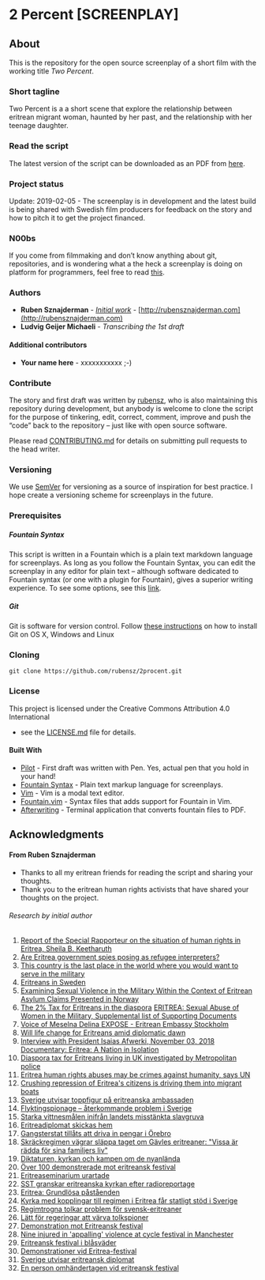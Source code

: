 # 2 Percent [SCREENPLAY]

## About
This is the repository for the open source screenplay of a short film with the working title *Two Percent*.

### Short tagline

Two Percent is a a short scene that explore the relationship between eritrean migrant woman, haunted by her past, and the relationship with her teenage daughter.

### Read the script

The latest version of the script can be downloaded as an PDF from [here](https://www.dropbox.com/sh/68zze6i9t9zne5z/AACOvYiNDeTl01ULEmjbZaD3a?dl=0).

### Project status
Update: 2019-02-05 - The screenplay is in development and the latest build is being shared with Swedish film producers for feedback on the story and how to pitch it to get the project financed.

### N00bs

If you come from filmmaking and don’t know anything about git, repositories, and is wondering what a the heck a screenplay is doing on platform for programmers, feel free to read [this](https://medium.freecodecamp.org/what-is-git-and-how-to-use-it-c341b049ae61).

### Authors

* **Ruben Sznajderman** - [*Initial work*](https://www.dropbox.com/s/1b2l2qkfq43wds9/2percent_scan.pdf?dl=0) - [http://rubensznajderman.com](http://rubensznajderman.com)
* **Ludvig Geijer Michaeli** - *Transcribing the 1st draft*

#### Additional contributors

* **Your name here** - xxxxxxxxxxx ;-)
 
### Contribute

The story and first draft was written by [rubensz](https://github.com/rubensz), who is also maintaining this repository during development, but anybody is welcome to clone the script for the purpose of tinkering, edit, correct, comment, improve and push the “code” back to the repository – just like with open source software.

Please read [CONTRIBUTING.md](https://gist.github.com/PurpleBooth/b24679402957c63ec426) for details on submitting pull requests to the head writer.

### Versioning

We use [SemVer](http://semver.org/) for versioning as a source of inspiration for best practice. I hope create a versioning scheme for screenplays in the future.

### Prerequisites

##### Fountain Syntax

This script is written in a Fountain which is a plain text markdown language for screenplays. As long as you follow the Fountain Syntax, you can edit the screenplay in any editor for plain text – although software dedicated to Fountain syntax (or one with a plugin for Fountain), gives a superior writing experience. To see some options, see this [link](https://fountain.io/apps).

##### Git

Git is software for version control. Follow [these instructions](https://gist.github.com/derhuerst/1b15ff4652a867391f03) on how to install Git on OS X, Windows and Linux

### Cloning

```
git clone https://github.com/rubensz/2procent.git
```

### License

This project is licensed under the Creative Commons Attribution 4.0 International
 - see the [LICENSE.md](LICENSE.md) file for details.


#### Built With
* [Pilot](https://www.jetpens.com/Pilot-Metropolitan-Fountain-Pens/ct/1706) - First draft was written with Pen. Yes, actual pen that you hold in your hand!
* [Fountain Syntax](https://fountain.io/syntax) - Plain text markup language for screenplays.
* [Vim](https://www.vim.org/download.php) - Vim is a modal text editor.
* [Fountain.vim](https://www.vim.org/scripts/script.php?script_id=3880) - Syntax files that adds support for Fountain in Vim.
* [Afterwriting](https://github.com/ifrost/afterwriting-labs/blob/master/docs/clients.md) - Terminal application that converts fountain files to PDF.

## Acknowledgments

#### From Ruben Sznajderman

* Thanks to all my eritrean friends for reading the script and sharing your thoughts.
* Thank you to the eritrean human rights activists that have shared your thoughts on the project.


###### Research by initial author

1. [Report of the Special Rapporteur on the situation of human rights in Eritrea, Sheila B. Keetharuth](https://reliefweb.int/report/eritrea/report-special-rapporteur-situation-human-rights-eritrea-sheila-b-keetharuth-ahrc3850)
2. [Are Eritrea government spies posing as refugee interpreters?](https://www.aljazeera.com/indepth/features/eritrea-government-spies-posing-refugee-interpreters-180225191907769.html)
3. [This country is the last place in the world where you would want to serve in the military](https://www.businessinsider.com/eritrea-is-the-last-place-in-the-world-you-would-want-to-serve-in-the-military-2015-6?r=UK&IR=T)
4. [Eritreans in Sweden](https://en.wikipedia.org/wiki/Eritreans_in_Sweden)
5. [Examining Sexual Violence in the Military Within the Context of Eritrean Asylum Claims Presented in Norway](https://academic.oup.com/ijrl/article-abstract/19/3/471/1557358?redirectedFrom=fulltext)
6. [The 2% Tax for Eritreans in the diaspora](https://www.dsp-groep.eu/projecten/the-2-pct-tax-for-eritreans-in-the-diaspora/)
[ERITREA: Sexual Abuse of Women in the Military, Supplemental list of Supporting Documents](https://www.makeeverywomancount.org/index.php/tools/resources/798-eritrea-sexual-abuse-of-women-in-the-military-supplemental-list-of-supporting-documents)
7. [Voice of Meselna Delina EXPOSE - Eritrean Embassy Stockholm](https://youtu.be/EQeRSuSZ21Y)
8. [Will life change for Eritreans amid diplomatic dawn](https://youtu.be/os5jjMQAoEg)
9. [Interview with President Isaias Afwerki, November 03, 2018](https://youtu.be/FUWQG6XlEDo)
[Documentary: Eritrea: A Nation in Isolation](https://youtu.be/91lg2Strqpo)
10. [Diaspora tax for Eritreans living in UK investigated by Metropolitan police](https://www.theguardian.com/global-development/2015/jun/09/eritrea-diaspora-tax-uk-investigated-metropolitan-police)
11. [Eritrea human rights abuses may be crimes against humanity, says UN ](https://www.theguardian.com/global-development/2015/jun/08/human-rights-abuses-eritrea-may-be-crimes-against-humanity-un-report)
12. [Crushing repression of Eritrea's citizens is driving them into migrant boats](https://www.theguardian.com/global-development/2015/apr/20/crushing-repression-eritreas-citizens-italy-migrant-boats)
13. [Sverige utvisar toppfigur på eritreanska ambassaden](https://sverigesradio.se/sida/artikel.aspx?programid=2792&artikel=5958109)
14. [Flyktingspionage – återkommande problem i Sverige](https://www.svt.se/nyheter/inrikes/eritrea-och-kina-lander-som-utmarker-sig)
15. [Starka vittnesmålen inifrån landets misstänkta slavgruva](https://www.expressen.se/nyheter/starka-vittnesmalen-inifran-landets-misstankta-slavgruva/)
16. [Eritreadiplomat skickas hem](https://www.svt.se/nyheter/inrikes/eritreadiplomat-skickas-hem)
17. [Gangsterstat tillåts att driva in pengar i Örebro](https://www.na.se/artikel/ledare/gangsterstat-tillats-att-driva-in-pengar-i-orebro)
18. [Skräckregimen vägrar släppa taget om Gävles eritreaner: "Vissa är rädda för sina familjers liv"](https://www.gd.se/artikel/gavle/skrackregimen-vagrar-slappa-taget-om-gavles-eritreaner-vissa-ar-radda-for-sina-familjers-liv)
19. [Diktaturen, kyrkan och kampen om de nyanlända](https://sverigesradio.se/sida/artikel.aspx?programid=1316&artikel=6771240)
20. [Över 100 demonstrerade mot eritreansk festival](https://mitti.se/nyheter/lakares-forskrivning-far-kritik)
21. [Eritreaseminarium urartade](http://www.amnestypress.se/artiklar/reportage/24858/eritreaseminarium-urartade)
22. [SST granskar eritreanska kyrkan efter radioreportage](https://www.dagen.se/sst-granskar-eritreanska-kyrkan-efter-radioreportage-1.1027248?paywall=true)
23. [Eritrea: Grundlösa påståenden](https://www.svt.se/nyheter/inrikes/eritreas-ambassad-tillbakavisar-uppgifterna)
24. [Kyrka med kopplingar till regimen i Eritrea får statligt stöd i Sverige](https://sverigesradio.se/sida/artikel.aspx?programid=83&artikel=6774642)
25. [Regimtrogna tolkar problem för svensk-eritreaner](https://www.svt.se/nyheter/inrikes/regimtrogna-tolkar-problem-for-svensk-eritreaner)
26. [Lätt för regeringar att värva tolkspioner](https://sverigesradio.se/sida/artikel.aspx?programid=83&artikel=334543)
27. [Demonstration mot Eritreansk festival](https://www.svt.se/nyheter/lokalt/stockholm/demonstration-mot-eritreansk-festival)
28. [Nine injured in 'appalling' violence at cycle festival in Manchester](https://www.independent.co.uk/news/uk/home-news/injured-appalling-violence-manchester-eritrea-a8404221.html)
29. [Eritreansk festival i blåsväder](https://www.svd.se/eritreansk-festival-i-blasvader)
30. [Demonstrationer vid Eritrea-festival](https://www.dn.se/nyheter/sverige/demonstrationer-vid-eritrea-festival)
31. [Sverige utvisar eritreansk diplomat](https://www.aftonbladet.se/nyheter/a/zL9xAO/sverige-utvisar-eritreansk-diplomat)
32. [En person omhändertagen vid eritreansk festival](https://www.expressen.se/nyheter/en-person-omhandertagen-vid-eritreansk-festival)



